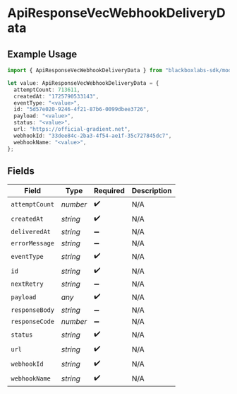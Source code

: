 # ApiResponseVecWebhookDeliveryData

## Example Usage

```typescript
import { ApiResponseVecWebhookDeliveryData } from "blackboxlabs-sdk/models";

let value: ApiResponseVecWebhookDeliveryData = {
  attemptCount: 713611,
  createdAt: "1725790533143",
  eventType: "<value>",
  id: "5d57e020-9246-4f21-87b6-0099dbee3726",
  payload: "<value>",
  status: "<value>",
  url: "https://official-gradient.net",
  webhookId: "33dee84c-2ba3-4f54-ae1f-35c727845dc7",
  webhookName: "<value>",
};
```

## Fields

| Field              | Type               | Required           | Description        |
| ------------------ | ------------------ | ------------------ | ------------------ |
| `attemptCount`     | *number*           | :heavy_check_mark: | N/A                |
| `createdAt`        | *string*           | :heavy_check_mark: | N/A                |
| `deliveredAt`      | *string*           | :heavy_minus_sign: | N/A                |
| `errorMessage`     | *string*           | :heavy_minus_sign: | N/A                |
| `eventType`        | *string*           | :heavy_check_mark: | N/A                |
| `id`               | *string*           | :heavy_check_mark: | N/A                |
| `nextRetry`        | *string*           | :heavy_minus_sign: | N/A                |
| `payload`          | *any*              | :heavy_check_mark: | N/A                |
| `responseBody`     | *string*           | :heavy_minus_sign: | N/A                |
| `responseCode`     | *number*           | :heavy_minus_sign: | N/A                |
| `status`           | *string*           | :heavy_check_mark: | N/A                |
| `url`              | *string*           | :heavy_check_mark: | N/A                |
| `webhookId`        | *string*           | :heavy_check_mark: | N/A                |
| `webhookName`      | *string*           | :heavy_check_mark: | N/A                |